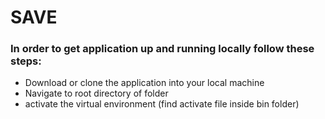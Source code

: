 # SAVE

### In order to get application up and running locally follow these steps:
- Download or clone the application into your local machine
- Navigate to root directory of folder
- activate the virtual environment (find activate file inside bin folder)

